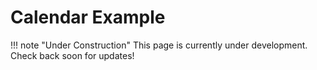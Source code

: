 # Calendar Example

!!! note "Under Construction"
    This page is currently under development. Check back soon for updates!
